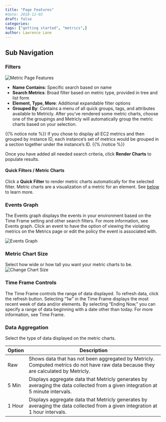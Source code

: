 ```yaml
---
title: "Page Features"
#date: 2018-12-03
draft: false
categories:
tags: ["getting started", "metrics",]
author: Lawrence Lane
---
```

## Sub Navigation
### Filters
![Metric Page Features](/images/metric-page/metric-page-features.png)  

- **Name Contains**: Specific search based on name  
-  **Search Metrics**: Broad filter based on metric type, provided in tree and list form
- **Element, Type, More**:  Additional expandable filter options  
- **Grouped By**: Contains a menu of all quick groups, tags, and attributes available to Metricly. After you’ve rendered some metric charts, choose one of the groupings and Metricly will automatically group the metric charts based on your selection.

{{% notice note %}}
If you chose to display all EC2 metrics and then grouped by instance ID, each instance’s set of metrics would be grouped in a section together under the instance’s ID. 
{{% /notice %}}

Once you have added all needed search criteria, click **Render Charts** to populate results.

#### Quick Filters / Metric Charts
Click a **Quick Filter** to render metric charts automatically for the selected filter. Metric charts are a visualization of a metric for an element. See [below][1] to learn more.

### Events Graph
The Events graph displays the events in your environment based on the Time Frame setting and other search filters. For more information, see Events graph. Click an event to have the option of viewing the violating metrics on the Metrics page or edit the policy the event is associated with.

![Events Graph](/images/metric-page/events-graph.png)


### Metric Chart Size
Select how wide or how tall you want your metric charts to be.
![Change Chart Size](/images/metric-page/change-chart-size.png)

### Time Frame Controls
The Time Frame controls the range of data displayed. To refresh data, click the refresh button. Selecting “1w” in the Time Frame displays the most recent week of data and/or elements. By selecting “Ending Now,” you can specify a range of data beginning with a date other than today. For more information, see Time Frame.


### Data Aggregation
Select the type of data displayed on the metric charts.

| Option                                                                         | Description                                                                                                                     |
|--------------------------------------------------------------------------------|---------------------------------------------------------------------------------------------------------------------------------|
| Raw                                                                            | Shows data that has not been aggregated by Metricly. Computed metrics do not have raw data because they are calculated by Metricly.                                |
| 5 Min                                                                          | Displays aggregate data that Metricly generates by averaging the data collected from a given integration at 5 minute intervals. |
| 1 Hour                                                                         | Displays aggregate data that Metricly generates by averaging the data collected from a given integration at 1 hour intervals.   |


[1]: adfafa
[2]: adfa
[3]: adfa
